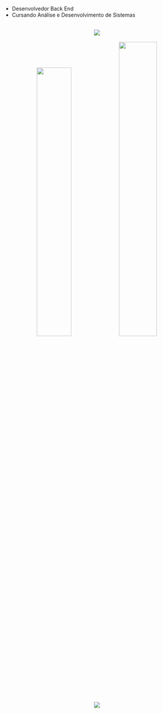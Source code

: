 
- Desenvolvedor Back End
- Cursando Análise e Desenvolvimento de Sistemas

<br>
<div align="center">
  <img src="https://skillicons.dev/icons?i=nodejs,js,html,css"></img>
</div>
<br>

<div align="center">
<img width="43%" src="https://github-readme-stats.vercel.app/api?username=felipesdl&show_icons=true&theme=algolia"></img>
<img width="45%" src="https://github-readme-stats.vercel.app/api/top-langs/?username=felipesdl&layout=compact&theme=algolia"></img>
</div>
<br>

<div align="center">
  <a href="https://www.linkedin.com/in/felipesdl/" target="_blank"><img src="https://img.shields.io/badge/-LinkedIn-%230077B5?style=for-the-badge&logo=linkedin&logoColor=white" target="_blank"></a>
</div>
